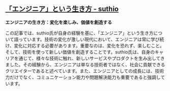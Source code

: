 ## [「エンジニア」という生き方 - suthio](https://note.com/suthio/n/n71c111ddd183)

**エンジニアの生き方：変化を楽しみ、価値を創造する**

この記事では、suthio氏が自身の経験を基に、「エンジニア」という生き方について語っています。技術の変化が激しい現代において、エンジニアは常に学び続け、変化に対応する必要があります。重要なのは、変化を恐れず、楽しむこと。そして、技術を使って新しい価値を創造することです。suthio氏は、自身のキャリアを通じて、様々な技術に触れ、新しいサービスやプロダクトを生み出してきました。その経験から、エンジニアは単なる技術者ではなく、社会に貢献できるクリエイターであると述べています。また、エンジニアとしての成長には、技術力だけでなく、コミュニケーション能力や問題解決能力も重要であると強調しています。
